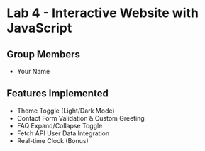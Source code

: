 # Lab 4 - Interactive Website with JavaScript

## Group Members
- Your Name

## Features Implemented
- Theme Toggle (Light/Dark Mode)
- Contact Form Validation & Custom Greeting
- FAQ Expand/Collapse Toggle
- Fetch API User Data Integration
- Real-time Clock (Bonus)
